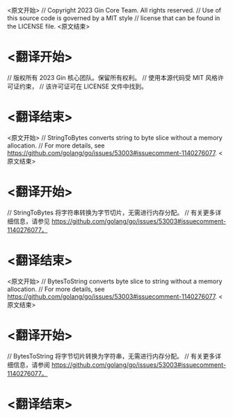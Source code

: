 
<原文开始>
// Copyright 2023 Gin Core Team. All rights reserved.
// Use of this source code is governed by a MIT style
// license that can be found in the LICENSE file.
<原文结束>

# <翻译开始>
// 版权所有 2023 Gin 核心团队。保留所有权利。
// 使用本源代码受 MIT 风格许可证约束，
// 该许可证可在 LICENSE 文件中找到。
# <翻译结束>


<原文开始>
// StringToBytes converts string to byte slice without a memory allocation.
// For more details, see https://github.com/golang/go/issues/53003#issuecomment-1140276077.
<原文结束>

# <翻译开始>
// StringToBytes 将字符串转换为字节切片，无需进行内存分配。
// 有关更多详细信息，请参见 https://github.com/golang/go/issues/53003#issuecomment-1140276077。
# <翻译结束>


<原文开始>
// BytesToString converts byte slice to string without a memory allocation.
// For more details, see https://github.com/golang/go/issues/53003#issuecomment-1140276077.
<原文结束>

# <翻译开始>
// BytesToString 将字节切片转换为字符串，无需进行内存分配。
// 有关更多详细信息，请参阅 https://github.com/golang/go/issues/53003#issuecomment-1140276077。
# <翻译结束>

